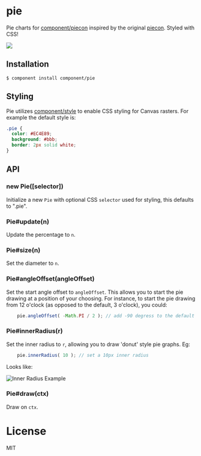
# pie

  Pie charts for [component/piecon](https://github.com/component/piecon)
  inspired by the original [piecon](https://github.com/lipka/piecon). Styled
  with CSS!

  ![](http://f.cl.ly/items/360n3W0D2I451205041b/Screen%20Shot%202012-09-19%20at%204.35.54%20PM.png)

## Installation

    $ component install component/pie

## Styling

  Pie utilizes [component/style](https://github.com/component/style)
  to enable CSS styling for Canvas rasters. For example the default
  style is:

```css
.pie {
  color: #EC4E89;
  background: #bbb;
  border: 2px solid white;
}
```

## API

### new Pie([selector])

  Initialize a new `Pie` with optional CSS `selector` used
  for styling, this defaults to ".pie".

### Pie#update(n)

  Update the percentage to `n`.

### Pie#size(n)

  Set the diameter to `n`.

### Pie#angleOffset(angleOffset)

  Set the start angle offset to `angleOffset`. This allows you to start the pie drawing at a position of your choosing. For instance, to start the pie drawing from 12 o'clock (as opposed to the default, 3 o'clock), you could:
  
```javascript
    pie.angleOffset( -Math.PI / 2 ); // add -90 degress to the default start angle of 3 o'clock 
```

### Pie#innerRadius(r)

  Set the inner radius to `r`, allowing you to draw 'donut' style pie graphs. Eg:
  
```javascript
    pie.innerRadius( 10 ); // set a 10px inner radius
```

Looks like:

  ![Inner Radius Example](/example_images/inner_radius.jpg "Inner Radius Example")

### Pie#draw(ctx)

  Draw on `ctx`.

# License

  MIT

